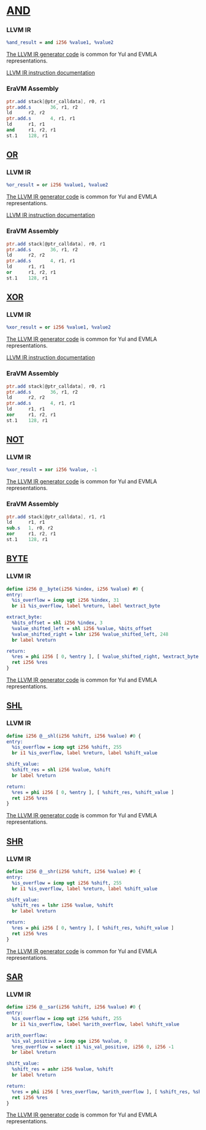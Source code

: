 # [AND](https://www.evm.codes/#16?fork=shanghai)

### LLVM IR

```llvm
%and_result = and i256 %value1, %value2
```

[The LLVM IR generator code](https://github.com/matter-labs/era-compiler-llvm-context/blob/main/src/eravm/evm/bitwise.rs#L47)
is common for Yul and EVMLA representations.

[LLVM IR instruction documentation](https://releases.llvm.org/15.0.0/docs/LangRef.html#and-instruction)

### EraVM Assembly

```nasm
ptr.add stack[@ptr_calldata], r0, r1
ptr.add.s       36, r1, r2
ld      r2, r2
ptr.add.s       4, r1, r1
ld      r1, r1
and     r1, r2, r1
st.1    128, r1
```

## [OR](https://www.evm.codes/#17?fork=shanghai)

### LLVM IR

```llvm
%or_result = or i256 %value1, %value2
```

[The LLVM IR generator code](https://github.com/matter-labs/era-compiler-llvm-context/blob/main/src/eravm/evm/bitwise.rs#L13)
is common for Yul and EVMLA representations.

[LLVM IR instruction documentation](https://releases.llvm.org/15.0.0/docs/LangRef.html#or-instruction)

### EraVM Assembly

```nasm
ptr.add stack[@ptr_calldata], r0, r1
ptr.add.s       36, r1, r2
ld      r2, r2
ptr.add.s       4, r1, r1
ld      r1, r1
or      r1, r2, r1
st.1    128, r1
```

## [XOR](https://www.evm.codes/#18?fork=shanghai)

### LLVM IR

```llvm
%xor_result = or i256 %value1, %value2
```

[The LLVM IR generator code](https://github.com/matter-labs/era-compiler-llvm-context/blob/main/src/eravm/evm/bitwise.rs#L30)
is common for Yul and EVMLA representations.

[LLVM IR instruction documentation](https://releases.llvm.org/15.0.0/docs/LangRef.html#xor-instruction)

### EraVM Assembly

```nasm
ptr.add stack[@ptr_calldata], r0, r1
ptr.add.s       36, r1, r2
ld      r2, r2
ptr.add.s       4, r1, r1
ld      r1, r1
xor     r1, r2, r1
st.1    128, r1
```

## [NOT](https://www.evm.codes/#19?fork=shanghai)

### LLVM IR

```llvm
%xor_result = xor i256 %value, -1
```

[The LLVM IR generator code](https://github.com/matter-labs/era-compiler-llvm-context/blob/main/src/eravm/evm/bitwise.rs#L30)
is common for Yul and EVMLA representations.

### EraVM Assembly

```nasm
ptr.add stack[@ptr_calldata], r1, r1
ld      r1, r1
sub.s   1, r0, r2
xor     r1, r2, r1
st.1    128, r1
```

## [BYTE](https://www.evm.codes/#1a?fork=shanghai)

### LLVM IR

```llvm
define i256 @__byte(i256 %index, i256 %value) #0 {
entry:
  %is_overflow = icmp ugt i256 %index, 31
  br i1 %is_overflow, label %return, label %extract_byte

extract_byte:
  %bits_offset = shl i256 %index, 3
  %value_shifted_left = shl i256 %value, %bits_offset
  %value_shifted_right = lshr i256 %value_shifted_left, 248
  br label %return

return:
  %res = phi i256 [ 0, %entry ], [ %value_shifted_right, %extract_byte ]
  ret i256 %res
}
```

[The LLVM IR generator code](https://github.com/matter-labs/era-compiler-llvm-context/blob/main/src/eravm/evm/bitwise.rs#L229)
is common for Yul and EVMLA representations.

## [SHL](https://www.evm.codes/#1b?fork=shanghai)

### LLVM IR

```llvm
define i256 @__shl(i256 %shift, i256 %value) #0 {
entry:
  %is_overflow = icmp ugt i256 %shift, 255
  br i1 %is_overflow, label %return, label %shift_value

shift_value:
  %shift_res = shl i256 %value, %shift
  br label %return

return:
  %res = phi i256 [ 0, %entry ], [ %shift_res, %shift_value ]
  ret i256 %res
}
```

[The LLVM IR generator code](https://github.com/matter-labs/era-compiler-llvm-context/blob/main/src/eravm/evm/bitwise.rs#L67)
is common for Yul and EVMLA representations.

## [SHR](https://www.evm.codes/#1c?fork=shanghai)

### LLVM IR

```llvm
define i256 @__shr(i256 %shift, i256 %value) #0 {
entry:
  %is_overflow = icmp ugt i256 %shift, 255
  br i1 %is_overflow, label %return, label %shift_value

shift_value:
  %shift_res = lshr i256 %value, %shift
  br label %return

return:
  %res = phi i256 [ 0, %entry ], [ %shift_res, %shift_value ]
  ret i256 %res
}
```

[The LLVM IR generator code](https://github.com/matter-labs/era-compiler-llvm-context/blob/main/src/eravm/evm/bitwise.rs#L111)
is common for Yul and EVMLA representations.

## [SAR](https://www.evm.codes/#1d?fork=shanghai)

### LLVM IR

```llvm
define i256 @__sar(i256 %shift, i256 %value) #0 {
entry:
  %is_overflow = icmp ugt i256 %shift, 255
  br i1 %is_overflow, label %arith_overflow, label %shift_value

arith_overflow:
  %is_val_positive = icmp sge i256 %value, 0
  %res_overflow = select i1 %is_val_positive, i256 0, i256 -1
  br label %return

shift_value:
  %shift_res = ashr i256 %value, %shift
  br label %return

return:
  %res = phi i256 [ %res_overflow, %arith_overflow ], [ %shift_res, %shift_value ]
  ret i256 %res
}
```

[The LLVM IR generator code](https://github.com/matter-labs/era-compiler-llvm-context/blob/main/src/eravm/evm/bitwise.rs#L157)
is common for Yul and EVMLA representations.
